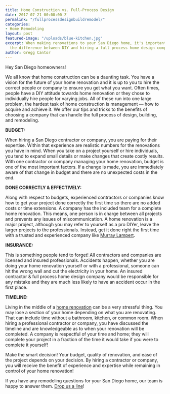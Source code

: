 ```yaml
---
title: Home Construction vs. Full-Process Design
date: 2017-07-21 00:00:00 Z
permalink: "/fullprocessdesignbuildremodel/"
categories:
- Home Remodeling
layout: post
featured-image: "/uploads/blue-kitchen.jpg"
excerpt: When making renovations to your San Diego home, it's important to understand
  the difference between DIY and hiring a full process home design company.
author: Gregg Cantor
---
```


Hey San Diego homeowners!

We all know that home construction can be a daunting task. You have a vision for the future of your home renovation and it is up to you to hire the correct people or company to ensure you get what you want. Often times, people have a DIY attitude towards home renovation or they chose to individually hire people for varying jobs. All of these run into one large problem, the hardest task of home construction is management — how to acquire and achieve it. We offer our tips and tricks to the benefits of choosing a company that can handle the full process of design, building, and remodeling.

**BUDGET:**

When hiring a San Diego contractor or company, you are paying for their expertise. Within that experience are realistic numbers for the renovations you have in mind. When you take on a project yourself or hire individuals, you tend to expand small details or make changes that create costly results. With one contractor or company managing your home renovation, budget is one of the most important factors. If a change is made, you are immediately aware of that change in budget and there are no unexpected costs in the end.

**DONE CORRECTLY & EFFECTIVELY:**

Along with respect to budgets, experienced contractors or companies know how to get your project done correctly the first time so there are no added costs or time extensions. A company has the included team for a complete home renovation. This means, one person is in charge between all projects and prevents any issues of miscommunication. A home renovation is a major project, although you may refer to yourself as a pro DIYer, leave the larger projects to the professionals. Instead, get it done right the first time with a trusted and experienced company like [Murray Lampert](/).

**INSURANCE:**

This is something people tend to forget! All contractors and companies are licensed and insured professionals. Accidents happen, whether you are doing your home renovation yourself or with a professional, someone can hit the wrong wall and cut the electricity in your home. An insured contractor & full process home design company would be responsible for any mistake and they are much less likely to have an accident occur in the first place.

**TIMELINE:**

Living in the middle of a [home renovation](/san-diego-home-remodel-services) can be a very stressful thing. You may lose a section of your home depending on what you are renovating. That can include time without a bathroom, kitchen, or common room. When hiring a professional contractor or company, you have discussed the timeline and are knowledgeable as to when your renovation will be completed. A company is respectful of your time and home; they will complete your project in a fraction of the time it would take if you were to complete it yourself!

Make the smart decision! Your budget, quality of renovation, and ease of the project depends on your decision. By hiring a contractor or company, you will receive the benefit of experience and expertise while remaining in control of your home renovation!

If you have any remodeling questions for your San Diego home, our team is happy to answer them. [Drop us a line](/contact)!
